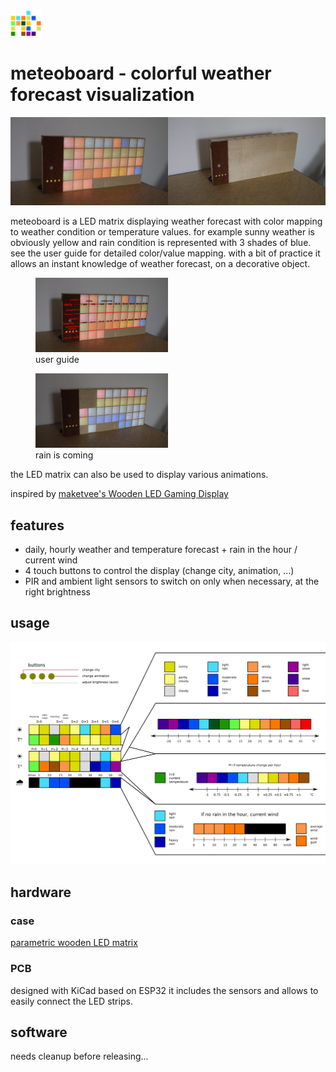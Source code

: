 <img src="images/mb_logo_multicolor.svg" alt="mb-logo" width="10%"/>

# meteoboard - colorful weather forecast visualization 

<img src="images/user_guide_photo_no-text.png" alt="mb-photo" width="50%"/><img src="images/led-matrix-final-off.jpg" alt="mb off" width="50%"/>

meteoboard is a LED matrix displaying weather forecast with color mapping to weather condition or temperature values. for example sunny weather is obviously yellow and rain condition is represented with 3 shades of blue. see the user guide for detailed color/value mapping.
with a bit of practice it allows an instant knowledge of weather forecast, on a decorative object.

<figure>
    <img src="images/user_guide_photo.png"
         alt="user guide"
         width="50%">
    <figcaption>user guide</figcaption>
</figure>
<figure>
    <img src="images/rain-is-coming.jpg"
         alt="rain is coming"
         width="50%">
    <figcaption>rain is coming</figcaption>
</figure>

the LED matrix can also be used to display various animations.

inspired by [maketvee's Wooden LED Gaming Display](https://www.instructables.com/Wooden-LED-Gaming-Display-Powered-by-Raspberry-Pi-/)


## features
- daily, hourly weather and temperature forecast + rain in the hour / current wind
- 4 touch buttons to control the display (change city, animation, ...)
- PIR and ambient light sensors to switch on only when necessary, at the right brightness

## usage

<img src="doc/user_guide_v2_en.png" alt="user guide en"/>

## hardware

### case
[parametric wooden LED matrix](3d/)

### PCB
designed with KiCad
based on ESP32 it includes the sensors and allows to easily connect the LED strips.

## software
needs cleanup before releasing...

